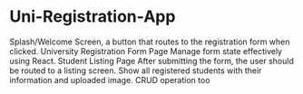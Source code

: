 # Uni-Registration-App
Splash/Welcome Screen, a button that routes to the registration form when clicked.  University Registration Form Page  Manage form state effectively using React.  Student Listing Page  After submitting the form, the user should be routed to a listing screen.  Show all registered students with their information and uploaded image. CRUD operation too
